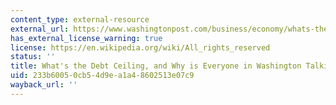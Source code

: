 ```yaml
---
content_type: external-resource
external_url: https://www.washingtonpost.com/business/economy/whats-the-debt-ceiling-and-why-is-everyone-in-washington-talking-about-it/2011/04/15/AFSS4R1D_story.html
has_external_license_warning: true
license: https://en.wikipedia.org/wiki/All_rights_reserved
status: ''
title: What's the Debt Ceiling, and Why is Everyone in Washington Talking about It?
uid: 233b6005-0cb5-4d9e-a1a4-8602513e07c9
wayback_url: ''
---
```

